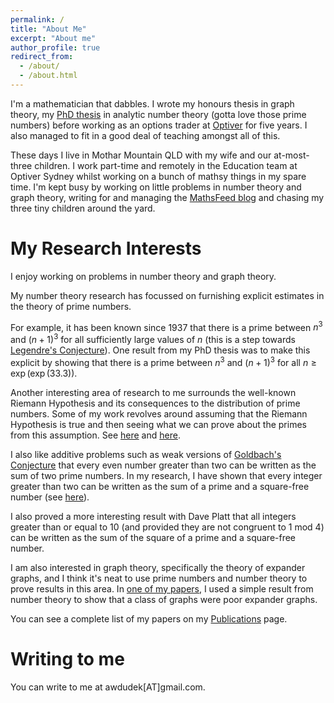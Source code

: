 ```yaml
---
permalink: /
title: "About Me"
excerpt: "About me"
author_profile: true
redirect_from: 
  - /about/
  - /about.html
---
```


I'm a mathematician that dabbles. I wrote my honours thesis in graph theory, my [PhD thesis](https://arxiv.org/abs/1611.07251) in analytic number theory (gotta love those prime numbers) before working as an options trader at [Optiver](https://www.optiver.com/) for five years. I also managed to fit in a good deal of teaching amongst all of this.

These days I live in Mothar Mountain QLD with my wife and our at-most-three children. I work part-time and remotely in the Education team at Optiver Sydney whilst working on a bunch of mathsy things in my spare time. I'm kept busy by working on little problems in number theory and graph theory, writing for and managing the [MathsFeed blog](https://mathsfeed.blog) and chasing my three tiny children around the yard.

My Research Interests
======

I enjoy working on problems in number theory and graph theory. 

My number theory research has focussed on furnishing explicit estimates in the theory of prime numbers. 

For example, it has been known since 1937 that there is a prime between $n^3$ and $(n+1)^3$ for all sufficiently large values of $n$ (this is a step towards [Legendre's Conjecture](https://en.wikipedia.org/wiki/Legendre%27s_conjecture#:~:text=Legendre's%20conjecture%2C%20proposed%20by%20Adrien,neither%20been%20proved%20nor%20disproved.)). One result from my PhD thesis was to make this explicit by showing that there is a prime between $n^3$ and $(n+1)^3$ for all $n \geq \exp(\exp(33.3))$. 

Another interesting area of research to me surrounds the well-known Riemann Hypothesis and its consequences to the distribution of prime numbers. Some of my work revolves around assuming that the Riemann Hypothesis is true and then seeing what we can prove about the primes from this assumption. See [here](http://www.worldscientific.com/doi/abs/10.1142/S1793042115500426?src=recsys) and [here](http://arxiv.org/abs/1503.05403).

I also like additive problems such as weak versions of [Goldbach's Conjecture](https://en.wikipedia.org/wiki/Goldbach%27s_conjecture) that every even number greater than two can be written as the sum of two prime numbers. In my research, I have shown that every integer greater than two can be written as the sum of a prime and a square-free number (see [here](https://arxiv.org/abs/1410.7459)). 

I also proved a more interesting result with Dave Platt that all integers greater than or equal to 10 (and provided they are not congruent to 1 mod 4) can be written as the sum of the square of a prime and a square-free number.

I am also interested in graph theory, specifically the theory of expander graphs, and I think it's neat to use prime numbers and number theory to prove results in this area. In [one of my papers](http://arxiv.org/abs/1412.3531), I used a simple result from number theory to show that a class of graphs were poor expander graphs. 

You can see a complete list of my papers on my [Publications](https://awdudek.github.io/publications/) page. 

Writing to me
======
You can write to me at awdudek[AT]gmail.com.
